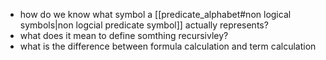 - how do we know what symbol a [[predicate_alphabet#non logical symbols|non logcial predicate symbol]] actually represents?
- what does it mean to define somthing recursivley?
- what is the difference between formula calculation and term calculation